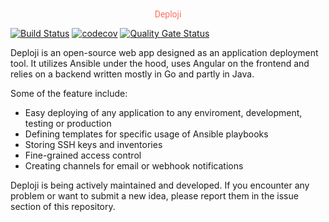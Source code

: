 <div style='text-align: center;font-family:"Lobster Two",Roboto,sans-serif;color:rgb(255, 111, 97)'>Deploji</div>

[![Build Status](https://travis-ci.org/deploji/deploji.svg?branch=master)](https://travis-ci.org/deploji/deploji)
[![codecov](https://codecov.io/gh/deploji/deploji/branch/master/graph/badge.svg)](https://codecov.io/gh/deploji/deploji)
[![Quality Gate Status](https://sonarcloud.io/api/project_badges/measure?project=deploji&metric=alert_status)](https://sonarcloud.io/dashboard?id=deploji)

Deploji is an open-source web app designed as an application deployment tool. It utilizes Ansible under the hood, uses Angular on the frontend and relies on a backend written mostly in Go and partly in Java.

Some of the feature include:
- Easy deploying of any application to any enviroment, development, testing or production
- Defining templates for specific usage of Ansible playbooks
- Storing SSH keys and inventories
- Fine-grained access control
- Creating channels for email or webhook notifications

Deploji is being actively maintained and developed. If you encounter any problem or want to submit a new idea, please report them in the issue section of this repository.
